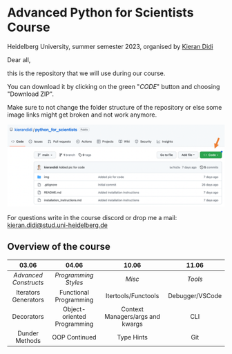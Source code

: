 # Advanced Python for Scientists Course

Heidelberg University, summer semester 2023, organised by [Kieran Didi](https://github.com/kierandidi)

Dear all, 

this is the repository that we will use during our course. 

You can download it by clicking on the green "_CODE_" button and choosing "Download ZIP".

Make sure to not change the folder structure of the repository or else some image links might get broken and not work anymore.

<div>
<img src="img/explanation_download.png" width="700"/>
</div>

For questions write in the course discord or drop me a mail: kieran.didi@stud.uni-heidelberg.de

## Overview of the course

**03.06**|**04.06**|**10.06**|**11.06**
:-----:|:-----:|:-----:|:-----:
*Advanced Constructs*|*Programming Styles*|*Misc*|*Tools*
Iterators Generators|Functional Programming|Itertools/Functools|Debugger/VSCode
Decorators|Object-oriented Programming|Context Managers/args and kwargs|CLI
Dunder Methods|OOP Continued|Type Hints| Git
